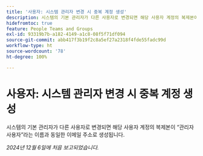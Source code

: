 ```yaml
---
title: '사용자: 시스템 관리자 변경 시 중복 계정 생성'
description: 시스템의 기본 관리자가 다른 사용자로 변경되면 해당 사용자 계정의 복제본이 “관리자 사용자”라는 이름과 동일한 이메일 주소로 생성됩니다.
hidefromtoc: true
feature: People Teams and Groups
exl-id: 93319b7b-a182-4149-a1c8-08f5f71df094
source-git-commit: abb417f3b19f2c8a5ef27a2318f4fde55fadc99d
workflow-type: ht
source-wordcount: '78'
ht-degree: 100%

---
```


# 사용자: 시스템 관리자 변경 시 중복 계정 생성

시스템의 기본 관리자가 다른 사용자로 변경되면 해당 사용자 계정의 복제본이 “관리자 사용자”라는 이름과 동일한 이메일 주소로 생성됩니다.

_2024년 12월 6일에 처음 보고되었습니다._
